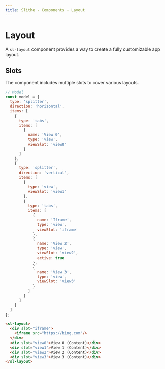 ```yaml
---
title: Slithe - Components - Layout
---
```

# Layout

A `sl-layout` component provides a way to create a fully customizable app layout.

## Slots

The component includes multiple slots to cover various layouts.

<Preview title="Playground">
  <PlaygroundLayout/>
</Preview>

``` javascript
// Model
const model = {
  type: 'splitter',
  direction: 'horizontal',
  items: [
    {
      type: 'tabs',
      items: [
        {
          name: 'View 0',
          type: 'view',
          viewSlot: 'view0'
        }
      ]
    },
    {
      type: 'splitter',
      direction: 'vertical',
      items: [
        {
          type: 'view',
          viewSlot: 'view1'
        },
        {
          type: 'tabs',
          items: [
            {
              name: 'Iframe',
              type: 'view',
              viewSlot: 'iframe'
            },
            {
              name: 'View 2',
              type: 'view',
              viewSlot: 'view2',
              active: true
            },
            {
              name: 'View 3',
              type: 'view',
              viewSlot: 'view3'
            }
          ]
        }
      ]
    }
  ]
};
```

``` html
<sl-layout>
  <div slot="iframe">
    <iframe src="https://bing.com"/>
  </div>
  <div slot="view0">View 0 (Content)</div>
  <div slot="view1">View 1 (Content)</div>
  <div slot="view2">View 2 (Content)</div>
  <div slot="view3">View 3 (Content)</div>
</sl-layout>
```
